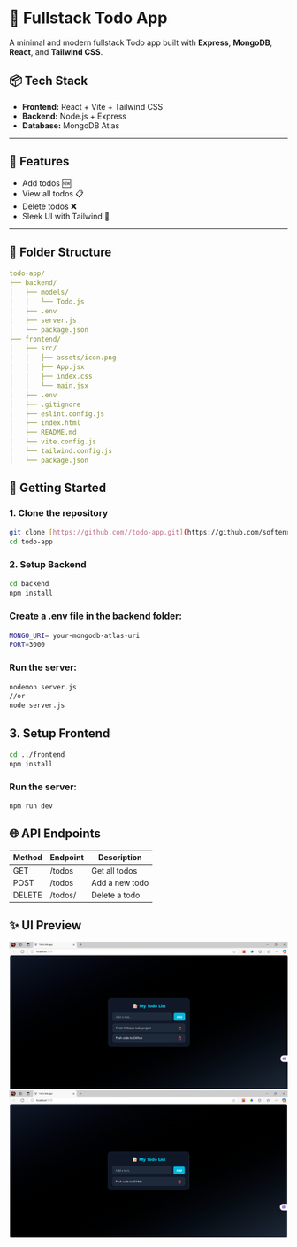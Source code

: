 # 📝 Fullstack Todo App

A minimal and modern fullstack Todo app built with **Express**, **MongoDB**, **React**, and **Tailwind CSS**.

## 📦 Tech Stack

- **Frontend:** React + Vite + Tailwind CSS
- **Backend:** Node.js + Express
- **Database:** MongoDB Atlas

---

## 🔧 Features

- Add todos 🆕
- View all todos 📋
- Delete todos ❌
- Sleek UI with Tailwind 🌈

---

## 📁 Folder Structure

```yaml
todo-app/
├── backend/
│   ├── models/
│   │   └── Todo.js
│   ├── .env
│   ├── server.js
│   └── package.json
├── frontend/
│   ├── src/
│   │   ├── assets/icon.png
│   │   ├── App.jsx
│   │   ├── index.css
│   │   └── main.jsx
│   ├── .env
│   ├── .gitignore
│   ├── eslint.config.js
│   ├── index.html
│   ├── README.md
│   └── vite.config.js
│   └── tailwind.config.js
│   └── package.json
```

## 🚀 Getting Started

### 1. Clone the repository

```bash
git clone [https://github.com//todo-app.git](https://github.com/softenrj/todo-react-app.git)
cd todo-app
```

### 2. Setup Backend

```bash
cd backend
npm install
```

### Create a .env file in the backend folder:

```bash
MONGO_URI= your-mongodb-atlas-uri
PORT=3000
```

### Run the server:

```bash
nodemon server.js
//or
node server.js
```

## 3. Setup Frontend

```bash
cd ../frontend
npm install
```
### Run the server:

```bash
npm run dev
```

## 🌐 API Endpoints

| Method | Endpoint | Description       |
|--------|----------|-------------------|
| GET    | /todos   | Get all todos     |
| POST   | /todos   | Add a new todo    |
| DELETE | /todos/  | Delete a todo     |


## ✨ UI Preview


![Screenshot 1](Frontend/screenshot/1.png)  
![Screenshot 2](Frontend/screenshot/2.png)
